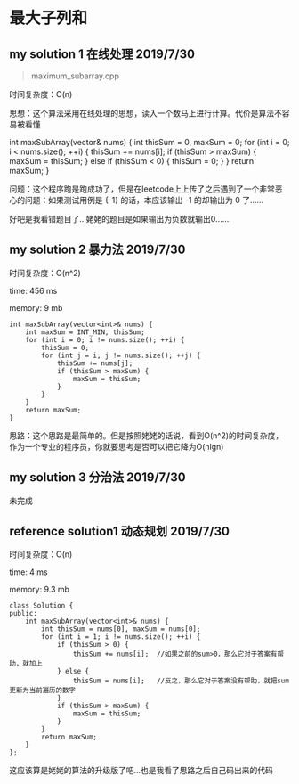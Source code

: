# 最大子列和


## my solution 1 在线处理   2019/7/30

> maximum_subarray.cpp

时间复杂度：O(n)

思想：这个算法采用在线处理的思想，读入一个数马上进行计算。代价是算法不容易被看懂

int maxSubArray(vector<int>& nums) {
    int thisSum = 0, maxSum = 0;
    for (int i = 0; i < nums.size(); ++i) {
        thisSum += nums[i];
        if (thisSum > maxSum) {
            maxSum = thisSum;
        } else if (thisSum < 0) {
            thisSum = 0;
        }
    }
    return maxSum;
}

问题：这个程序跑是跑成功了，但是在leetcode上上传了之后遇到了一个非常恶心的问题：如果测试用例是 {-1} 的话，本应该输出 -1 的却输出为 0 了......

好吧是我看错题目了...姥姥的题目是如果输出为负数就输出0......


## my solution 2    暴力法     2019/7/30

时间复杂度：O(n^2)

time: 456 ms

memory: 9 mb

    int maxSubArray(vector<int>& nums) {
        int maxSum = INT_MIN, thisSum;
        for (int i = 0; i != nums.size(); ++i) {
            thisSum = 0;
            for (int j = i; j != nums.size(); ++j) {
                thisSum += nums[j];
                if (thisSum > maxSum) {
                    maxSum = thisSum;
                }
            }
        }
        return maxSum;
    }


思路：这个思路是最简单的。但是按照姥姥的话说，看到O(n^2)的时间复杂度，作为一个专业的程序员，你就要思考是否可以把它降为O(nlgn)


## my solution 3    分治法    2019/7/30

未完成


## reference solution1    动态规划      2019/7/30

时间复杂度：O(n)

time: 4 ms

memory: 9.3 mb

    class Solution {
    public:
        int maxSubArray(vector<int>& nums) {
            int thisSum = nums[0], maxSum = nums[0];
            for (int i = 1; i != nums.size(); ++i) {
                if (thisSum > 0) {
                    thisSum += nums[i];  //如果之前的sum>0，那么它对于答案有帮助，就加上
                } else {
                    thisSum = nums[i];   //反之，那么它对于答案没有帮助，就把sum更新为当前遍历的数字
                }
                if (thisSum > maxSum) {
                    maxSum = thisSum;
                }
            }
            return maxSum;
        }
    };


这应该算是姥姥的算法的升级版了吧...也是我看了思路之后自己码出来的代码